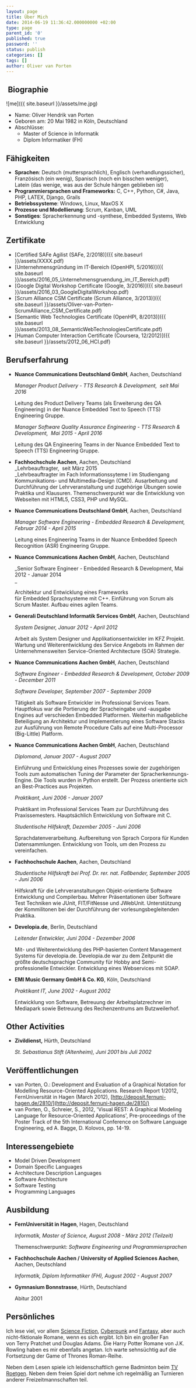 ```yaml
---
layout: page
title: Über Mich
date: 2014-06-19 11:36:42.000000000 +02:00
type: page
parent_id: '0'
published: true
password: ''
status: publish
categories: []
tags: []
author: Oliver van Porten
---
```

 Biographie
--------------------------------------------------

![me]({{ site.baseurl }}/assets/me.jpg)

*   Name: Oliver Hendrik van Porten
*   Geboren am: 20 Mai 1982 in Köln, Deutschland
*   Abschlüsse:
    *   Master of Science in Informatik
    *   Diplom Informatiker (FH)

Fähigkeiten
-----------

*   **Sprachen**: Deutsch (muttersprachlich), Englisch (verhandlungssicher), Französisch (ein wenig), Spanisch (noch ein bisschen weniger), Latein (das wenige, was aus der Schule hängen geblieben ist)
*   **Programmiersprachen und Frameworks:** C, C++, Python, C#, Java, PHP, LATEX, Django, Grails
*   **Betriebssysteme**: Windows, Linux, MaxOS X
*   **Prozesse und Modellierung**: Scrum, Kanban, UML
*   **Sonstiges**: Spracherkennung und -synthese, Embedded Systems, Web Entwicklung

Zertifikate
-----------

*   [Certified SAFe Agilist (SAFe, 2/2018)]({{ site.baseurl }}/assets/XXXX.pdf)
*   [Unternehmensgründung im IT-Bereich (OpenHPI, 5/2016)]({{ site.baseurl }}/assets/2016_05_Unternehmensgruendung_im_IT_Bereich.pdf)
*   [Google Digital Workshop Certificate (Google, 3/2016)]({{ site.baseurl }}/assets/2016_03_GoogleDigitalWorkshop.pdf)
*   [Scrum Alliance CSM Certificate (Scrum Alliance, 3/2013)]({{ site.baseurl }}/assets/Oliver-van-Porten-ScrumAlliance_CSM_Certificate.pdf)
*   [Semantic Web Technologies Certificate (OpenHPI, 8/2013)]({{ site.baseurl }}/assets/2013_08_SemanticWebTechnologiesCertificate.pdf)
*   [Human Computer Interaction Certificate (Coursera, 12/2012)]({{ site.baseurl }}/assets/2012_06_HCI.pdf)

Berufserfahrung
---------------

*   **Nuance Communications Deutschland GmbH**, Aachen, Deutschland
    
    _Manager Product Delivery - TTS Research & Development,  seit Mai 2016_
    
    Leitung des Product Delivery Teams (als Erweiterung des QA Engineering) in der Nuance Embedded Text to Speech (TTS) Engineering Gruppe.
    
    _Manager Software Quality Assurance Engineering - TTS Research & Development,  Mai 2015 - April 2016_
    
    Leitung des QA Engineering Teams in der Nuance Embedded Text to Speech (TTS) Engineering Gruppe.
    
*   **Fachhochschule Aachen**, Aachen, Deutschland  
    _Lehrbeauftragter,  seit März 2015  
    _Lehrbeauftragter im Fach Informationssyteme I im Studiengang Kommunikations- und Multimedia-Design (CMD). Ausarbeitung und Durchführung der Lehrveranstaltung und zugehörige Übungen sowie Praktika und Klausuren. Themenschwerpunkt war die Entwicklung von Webseiten mit HTML5, CSS3, PHP und MySQL.
*   **Nuance Communications Deutschland GmbH**, Aachen, Deutschland  
    
    _Manager Software Engineering - Embedded Research & Development, Februar 2014 - April 2015_
    
    Leitung eines Engineering Teams in der Nuance Embedded Speech Recognition (ASR) Engineering Gruppe.
    

*   **Nuance Communications Aachen GmbH**, Aachen, Deutschland
    
    _Senior Software Engineer - Embedded Research & Development, Mai 2012 - Januar 2014  
    _
    
    Architektur und Entwicklung eines Frameworks für Embedded Sprachsysteme mit C++. Einführung von Scrum als Scrum Master. Aufbau eines agilen Teams.
    
*   **Generali Deutschland Informatik Services GmbH**, Aachen, Deutschland
    
    _System Designer, Januar 2012 - April 2012_
    
    Arbeit als System Designer und Applikationsentwickler im KFZ Projekt. Wartung und Weiterentwicklung des Service Angebots im Rahmen der Unternehmensweiten Service-Oriented Architecture (SOA) Strategie.
    
*   **Nuance Communications Aachen GmbH**, Aachen, Deutschland
    
    _Software Engineer - Embedded Research & Development, October 2009 - December 2011_
    
    _Software Developer, September 2007 - September 2009_
    
    Tätigkeit als Software Entwickler im Professional Services Team. Hauptfokus war die Portierung der Spracheingabe und -ausgabe Engines auf verschieden Embedded Platformen. Weiterhin maßgebliche Beteiligung an Architektur und Implementierung eines Software Stacks zur Ausführung von Remote Procedure Calls auf eine Multi-Processor (Big-Little) Platform.
    
*   **Nuance Communications Aachen GmbH**, Aachen, Deutschland
    
    _Diplomand, Januar 2007 - August 2007_
    
    Einführung und Entwicklung eines Prozesses sowie der zugehörigen Tools zum automatischen Tuning der Parameter der Spracherkennungs-Engine. Die Tools wurden in Python erstellt. Der Prozess orientierte sich an Best-Practices aus Projekten.
    
    _Praktikant, Juni 2006 - Januar 2007_
    
    Praktikant im Professional Services Team zur Durchführung des Praxissemesters. Hauptsächlich Entwicklung von Software mit C.
    
    _Studentische Hilfskraft, Dezember 2005 - Juni 2006_
    
    Sprachdatenverarbeitung. Aufbereitung von Sprach Corpora für Kunden Datensammlungen. Entwicklung von Tools, um den Prozess zu vereinfachen.
    
*   **Fachhochschule Aachen**, Aachen, Deutschland
    
    _Studentische Hilfskraft bei Prof. Dr. rer. nat. Faßbender, September 2005 - Juni 2006_
    
    Hilfskraft für die Lehrveranstaltungen Objekt-orientierte Software Entwicklung und Compilerbau. Mehrer Präsentationen über Software Test Techniken wie JUnit, FIT/FitNesse und JWebUnit. Unterstützung der Kommilitonen bei der Durchführung der vorlesungsbegleitenden Praktika.
    
*   **Developia.de**, Berlin, Deutschland
    
    _Leitender Entwickler, Juni 2004 - Dezember 2006_
    
    Mit- und Weiterentwicklung des PHP-basierten Content Management Systems für developia.de. Developia.de war zu dem Zeitpunkt die größte deutschsprachige Community für Hobby and Semi-professionelle Entwickler. Entwicklung eines Webservices mit SOAP.
    
*   **EMI Music Germany GmbH & Co. KG**, Köln, Deutschland
    
    _Praktikant IT, June 2002 - August 2002_
    
    Entwicklung von Software, Betreuung der Arbeitsplatzrechner im Mediapark sowie Betreuung des Rechenzentrums am Butzweilerhof.
    

Other Activities
----------------

*   **Zivildienst,** Hürth, Deutschland
    
    _St. Sebastianus Stift (Altenheim), Juni 2001 bis Juli 2002_
    

Veröffentlichungen
------------------

*   van Porten, O.: Development and Evaluation of a Graphical Notation for Modelling Resource-Oriented Applications. Research Report 1/2012, FernUniversität in Hagen (March 2012), [http://deposit.fernuni-hagen.de/2810/](http://deposit.fernuni-hagen.de/2810/)
*   van Porten, O., Schreier, S., 2012, 'Visual REST: A Graphical Modeling Language for Resource-Oriented Applications', Pre-proceedings of the Poster Track of the 5th International Conference on Software Language Engineering, ed A. Bagge, D. Kolovos, pp. 14-19.

Interessengebiete
-----------------

*   Model Driven Development
*   Domain Specific Languages
*   Architecture Description Languages
*   Software Architecture
*   Software Testing
*   Programming Languages

Ausbildung
----------

*   **FernUniversität in Hagen**, Hagen, Deutschland
    
    _Informatik, Master of Science, August 2008 - März 2012 (Teilzeit)_
    
    Themenschwerpunkt: _Software Engineering und Programmiersprachen_
    
*   **Fachhochschule Aachen / University of Applied Sciences Aachen**, Aachen, Deutschland
    
    _Informatik, Diplom Informatiker (FH), August 2002 - August 2007_
    
*   **Gymnasium Bonnstrasse**, Hürth, Deutschland
    
    Abitur 2001
    

Persönliches
------------

Ich lese viel, vor allem [Science Fiction](http://en.wikipedia.org/wiki/Science_fiction), [Cyberpunk](http://en.wikipedia.org/wiki/Cyberpunk) and [Fantasy](http://en.wikipedia.org/wiki/Fantasy), aber auch nicht-fiktionale Romane, wenn es sich ergibt. Ich bin ein großer Fan von Terry Pratchet und Douglas Adams. Die Harry Potter Romane von J.K. Rowling haben es mir ebenfalls angetan. Ich warte sehnsüchtig auf die Fortsetzung der Game of Thrones Roman-Reihe.

Neben dem Lesen spiele ich leidenschaftlich gerne Badminton beim [TV Roetgen](http://www.tv-roetgen.de/de/willkommen/). Neben dem freien Spiel dort nehme ich regelmäßig an Turnieren anderer Freizeitmannschaften teil.
